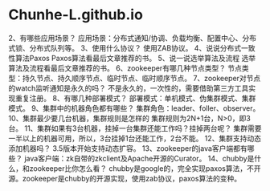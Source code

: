 # Chunhe-L.github.io
2、有哪些应用场景？
应用场景：分布式通知/协调、负载均衡、配置中心、分布式锁、分布式队列等。
3、使用什么协议？
使用ZAB协议。
4、说说分布式一致性算法Paxos
Paxos算法看最后文章推荐的书。
5、说一说选举算法及流程
选举算法及流程看最后文章推荐的书。
6、zookeeper有哪几种节点类型？
节点类型：持久节点、持久顺序节点、临时节点、临时顺序节点。
7、zookeeper对节点的watch监听通知是永久的吗？
不是永久的，一次性的，需要借助第三方工具实现重复注册。
8、有哪几种部署模式？
部署模式：单机模式、伪集群模式、集群模式。
9、集群中的机器角色都有哪些？
集群角色：leader、foller、observer。
10、集群最少要几台机器，集群规则是怎样的
集群规则为2N+1台，N>0，即3台。
11、集群如果有3台机器，挂掉一台集群还能工作吗？挂掉两台呢？
集群需要一半以上的机器可用，所以，3台挂掉1台还能工作，2台不能。
12、集群支持动态添加机器吗？
3.5版本开始支持动态扩容。
13、zookeeper的java客户端都有哪些？
java客户端：zk自带的zkclient及Apache开源的Curator。
14、chubby是什么，和zookeeper比你怎么看？
chubby是google的，完全实现paxos算法，不开源。zookeeper是chubby的开源实现，使用zab协议，paxos算法的变种。

